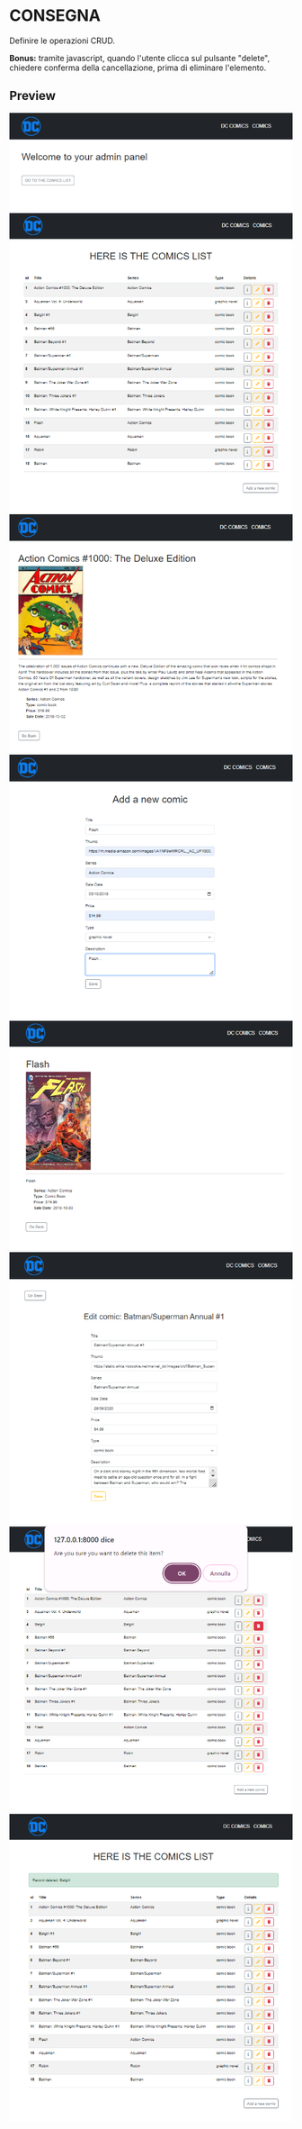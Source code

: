 # CONSEGNA

Definire le operazioni CRUD.

**Bonus:**
tramite javascript, quando l'utente clicca sul pulsante "delete", chiedere conferma della cancellazione, prima di eliminare l'elemento.

## Preview

![preview](resources/img/home.png)
![preview](resources/img/index.png)
![preview](resources/img/show.png)
![preview](resources/img/form.png)
![preview](resources/img/store.png)
![preview](resources/img/edit.png)
![preview](resources/img/bonus.png)
![preview](resources/img/delete.png)





